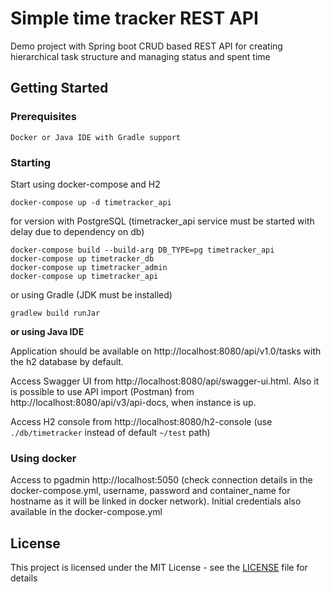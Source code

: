 # Simple time tracker REST API

Demo project with Spring boot CRUD based REST API for creating hierarchical task structure and managing status and spent time

## Getting Started


### Prerequisites


```
Docker or Java IDE with Gradle support
```

### Starting

Start using docker-compose and H2

```
docker-compose up -d timetracker_api
```

for version with PostgreSQL (timetracker_api service must be started with delay due to dependency on db)
```
docker-compose build --build-arg DB_TYPE=pg timetracker_api
docker-compose up timetracker_db
docker-compose up timetracker_admin
docker-compose up timetracker_api
```

or using Gradle (JDK must be installed)

```
gradlew build runJar
```

**or using Java IDE**

Application should be available on http://localhost:8080/api/v1.0/tasks with the h2 database by default.

Access Swagger UI from http://localhost:8080/api/swagger-ui.html. Also it is possible to use API import (Postman) from http://localhost:8080/api/v3/api-docs, when instance is up.

Access H2 console from http://localhost:8080/h2-console (use `./db/timetracker` instead of default `~/test` path)

### Using docker
Access to pgadmin http://localhost:5050 (check connection details in the docker-compose.yml, username, password and container_name for hostname as it will be linked in docker network). Initial credentials also available in the docker-compose.yml

## License

This project is licensed under the MIT License - see the [LICENSE](LICENSE) file for details
